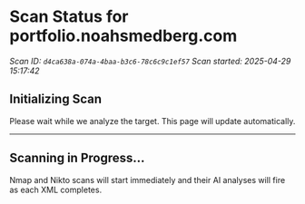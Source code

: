 # Scan Status for portfolio.noahsmedberg.com

*Scan ID: `d4ca638a-074a-4baa-b3c6-78c6c9c1ef57`*
*Scan started: 2025-04-29 15:17:42*

## Initializing Scan

Please wait while we analyze the target. This page will update automatically.

---

## Scanning in Progress...

Nmap and Nikto scans will start immediately and their AI analyses will fire as each XML completes.

